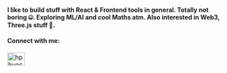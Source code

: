 <h4 align="left">I like to build stuff with React & Frontend tools in general. Totally not boring 🤐. Exploring ML/AI and cool Maths atm. Also interested in Web3, Three.js stuff 🚀.</h4> 

<h4 align="left">Connect with me:</h4>
<p align="left">
<a href="https://linkedin.com/in/hphuocthanh" target="blank"><img align="center" src="https://raw.githubusercontent.com/rahuldkjain/github-profile-readme-generator/master/src/images/icons/Social/linked-in-alt.svg" alt="hphuocthanh" height="30" width="40" /></a>
</p>
